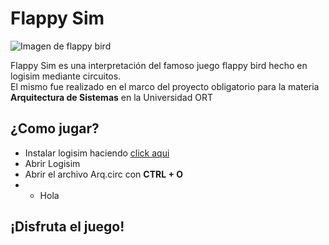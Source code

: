 # Flappy Sim
![Imagen de flappy bird](https://www.feedme.design/content/images/size/w1200/2024/09/1_MZcxSSARUkVfSeAwzQ95kw.png)

Flappy Sim es una interpretación del famoso juego flappy bird hecho en logisim mediante circuitos. <br>
El mismo fue realizado en el marco del proyecto obligatorio para la materia **Arquitectura de Sistemas** en la Universidad ORT<br>

## ¿Como jugar?

- Instalar logisim haciendo [click aqui](http://www.cburch.com/logisim/)
- Abrir Logisim
- Abrir el archivo Arq.circ con **CTRL + O**
- - Hola

## ¡Disfruta el juego!
  
